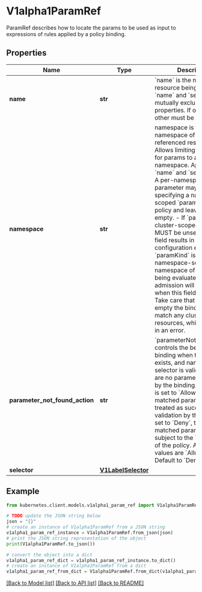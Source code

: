 # V1alpha1ParamRef

ParamRef describes how to locate the params to be used as input to expressions of rules applied by a policy binding.

## Properties

Name | Type | Description | Notes
------------ | ------------- | ------------- | -------------
**name** | **str** | &#x60;name&#x60; is the name of the resource being referenced.  &#x60;name&#x60; and &#x60;selector&#x60; are mutually exclusive properties. If one is set, the other must be unset. | [optional] 
**namespace** | **str** | namespace is the namespace of the referenced resource. Allows limiting the search for params to a specific namespace. Applies to both &#x60;name&#x60; and &#x60;selector&#x60; fields.  A per-namespace parameter may be used by specifying a namespace-scoped &#x60;paramKind&#x60; in the policy and leaving this field empty.  - If &#x60;paramKind&#x60; is cluster-scoped, this field MUST be unset. Setting this field results in a configuration error.  - If &#x60;paramKind&#x60; is namespace-scoped, the namespace of the object being evaluated for admission will be used when this field is left unset. Take care that if this is left empty the binding must not match any cluster-scoped resources, which will result in an error. | [optional] 
**parameter_not_found_action** | **str** | &#x60;parameterNotFoundAction&#x60; controls the behavior of the binding when the resource exists, and name or selector is valid, but there are no parameters matched by the binding. If the value is set to &#x60;Allow&#x60;, then no matched parameters will be treated as successful validation by the binding. If set to &#x60;Deny&#x60;, then no matched parameters will be subject to the &#x60;failurePolicy&#x60; of the policy.  Allowed values are &#x60;Allow&#x60; or &#x60;Deny&#x60; Default to &#x60;Deny&#x60; | [optional] 
**selector** | [**V1LabelSelector**](V1LabelSelector.md) |  | [optional] 

## Example

```python
from kubernetes.client.models.v1alpha1_param_ref import V1alpha1ParamRef

# TODO update the JSON string below
json = "{}"
# create an instance of V1alpha1ParamRef from a JSON string
v1alpha1_param_ref_instance = V1alpha1ParamRef.from_json(json)
# print the JSON string representation of the object
print(V1alpha1ParamRef.to_json())

# convert the object into a dict
v1alpha1_param_ref_dict = v1alpha1_param_ref_instance.to_dict()
# create an instance of V1alpha1ParamRef from a dict
v1alpha1_param_ref_from_dict = V1alpha1ParamRef.from_dict(v1alpha1_param_ref_dict)
```
[[Back to Model list]](../README.md#documentation-for-models) [[Back to API list]](../README.md#documentation-for-api-endpoints) [[Back to README]](../README.md)


